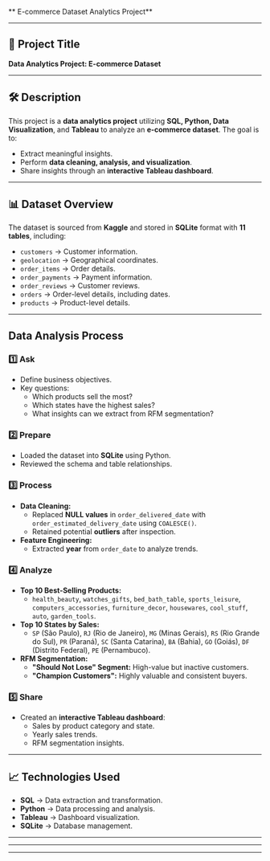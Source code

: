  ** E-commerce Dataset Analytics Project**

---

## 📌 **Project Title**
**Data Analytics Project: E-commerce Dataset**

---

## 🛠️ **Description**
This project is a **data analytics project** utilizing **SQL, Python, Data Visualization**, and **Tableau** to analyze an **e-commerce dataset**. The goal is to:
- Extract meaningful insights.  
- Perform **data cleaning, analysis, and visualization**.  
- Share insights through an **interactive Tableau dashboard**.

---

## 📊 **Dataset Overview**
The dataset is sourced from **Kaggle** and stored in **SQLite** format with **11 tables**, including:
- `customers` → Customer information.  
- `geolocation` → Geographical coordinates.  
- `order_items` → Order details.  
- `order_payments` → Payment information.  
- `order_reviews` → Customer reviews.  
- `orders` → Order-level details, including dates.  
- `products` → Product-level details.  

---

##  **Data Analysis Process**
### 1️⃣ **Ask**
- Define business objectives.  
- Key questions:
    - Which products sell the most?
    - Which states have the highest sales?
    - What insights can we extract from RFM segmentation?

### 2️⃣ **Prepare**
- Loaded the dataset into **SQLite** using Python.  
- Reviewed the schema and table relationships.

### 3️⃣ **Process**
- **Data Cleaning:**  
    - Replaced **NULL values** in `order_delivered_date` with `order_estimated_delivery_date` using `COALESCE()`.  
    - Retained potential **outliers** after inspection.  
- **Feature Engineering:**  
    - Extracted **year** from `order_date` to analyze trends.

### 4️⃣ **Analyze**
- **Top 10 Best-Selling Products:**  
    - `health_beauty`, `watches_gifts`, `bed_bath_table`, `sports_leisure`, `computers_accessories`, `furniture_decor`, `housewares`, `cool_stuff`, `auto`, `garden_tools`.  
- **Top 10 States by Sales:**  
    - `SP` (São Paulo), `RJ` (Rio de Janeiro), `MG` (Minas Gerais), `RS` (Rio Grande do Sul), `PR` (Paraná), `SC` (Santa Catarina), `BA` (Bahia), `GO` (Goiás), `DF` (Distrito Federal), `PE` (Pernambuco).  
- **RFM Segmentation:**  
    - **"Should Not Lose" Segment:** High-value but inactive customers.  
    - **"Champion Customers":** Highly valuable and consistent buyers.  

### 5️⃣ **Share**
- Created an **interactive Tableau dashboard**:
    - Sales by product category and state.  
    - Yearly sales trends.  
    - RFM segmentation insights.  

---

## 📈 **Technologies Used**
- **SQL** → Data extraction and transformation.  
- **Python** → Data processing and analysis.  
- **Tableau** → Dashboard visualization.  
- **SQLite** → Database management.  

---



---


---


